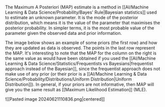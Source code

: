 The Maximum A Posteriori (MAP) estimate is a method in [[AI/Machine Learning & Data Science/Probability/Bayes' Rule|Bayesian statistics]] used to estimate an unknown parameter. It is the mode of the posterior distribution, which means it is the value of the parameter that maximises the posterior probability. In simpler terms, it is the most probable value of the parameter given the observed data and prior information.

The image below shows an example of some priors (the first row) and how they are updated as data is observed. The points in the last row represent the MAP. It's interesting to note that the MAP for the column on the right is the same value as would have been obtained if you used the [[AI/Machine Learning & Data Science/Statistics/Frequentists vs Bayesians|frequentist approach instead of the Bayesian]], since the frequentist approach does not make use of any prior (or their prior is a [[AI/Machine Learning & Data Science/Probability/Distributions/Uniform Distribution|Uniform Distribution]]). In general, if your priors are not informative, then MAP will give you the same result as [[Maximum Likelihood Estimation]] (MLE).

![[Pasted image 20240621110836.png|centered]]